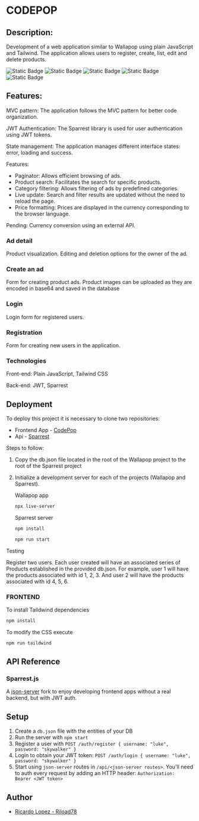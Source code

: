 

# CODEPOP

## Description:

Development of a web application similar to Wallapop using plain JavaScript and Tailwind. The application allows users to register, create, list, edit and delete products.


![Static Badge](https://img.shields.io/badge/HTML-94E33B)
![Static Badge](https://img.shields.io/badge/TAILDWIND-EDCE72)
![Static Badge](https://img.shields.io/badge/JAVASCRIPT-F679FC)
![Static Badge](https://img.shields.io/badge/MVC-BD415B)
![Static Badge](https://img.shields.io/badge/JWT-BD415B)

## Features:

MVC pattern: The application follows the MVC pattern for better code organization.

JWT Authentication: The Sparrest library is used for user authentication using JWT tokens.

State management: The application manages different interface states: error, loading and success.

Features:

* Paginator: Allows efficient browsing of ads.
* Product search: Facilitates the search for specific products.
* Category filtering: Allows filtering of ads by predefined categories.
* Live update: Search and filter results are updated without the need to reload the page.
* Price formatting: Prices are displayed in the currency corresponding to the browser language.

Pending: Currency conversion using an external API.

### Ad detail
Product visualization. Editing and deletion options for the owner of the ad.

### Create an ad

Form for creating product ads. Product images can be uploaded as they are encoded in base64 and saved in the database

### Login

Login form for registered users.

### Registration

Form for creating new users in the application.

### Technologies

Front-end: Plain JavaScript, Tailwind CSS

Back-end: JWT, Sparrest


## Deployment

To deploy this project it is necessary to clone two repositories:
  * Frontend App - [CodePop](https://github.com/Riload78/nodepop)
  * Api - [Sparrest](https://github.com/kasappeal/sparrest.js/tree/main)

Steps to follow:
1. Copy the db.json file located in the root of the Wallapop project to the root of the Sparrest project
2. Initialize a development server for each of the projects (Wallapop and Sparrest).

    Wallapop app
    ```bash
    npx live-server
    ````
   Sparrest server
    ```bash
    npm install

    npm run start
    ```

Testing

Register two users. Each user created will have an associated series of Products established in the provided db.json. For example, user 1 will have the products associated with id 1, 2, 3. And user 2 will have the products associated with id 4, 5, 6.

### FRONTEND

To install Taildwind dependencies

```bash
npm install
```

To modify the CSS execute
```bash
npm run taildwind
```




## API Reference

### Sparrest.js

A [json-server](https://github.com/typicode/json-server) fork to enjoy developing frontend apps without a real backend, but with JWT auth.

## Setup

1. Create a `db.json` file with the entities of your DB
2. Run the server with `npm start` 
3. Register a user with `POST /auth/register { username: "luke", password: "skywalker" }`
4. Login to obtain your JWT token: `POST /auth/login { username: "luke", password: "skywalker" }`
5. Start using `json-server` routes in `/api/<json-server routes>`. You'll need to auth every request by adding an HTTP header: `Authorization: Bearer <JWT token>`


## Author

- [Ricardo Lopez - Riload78](https://github.com/Riload78)



